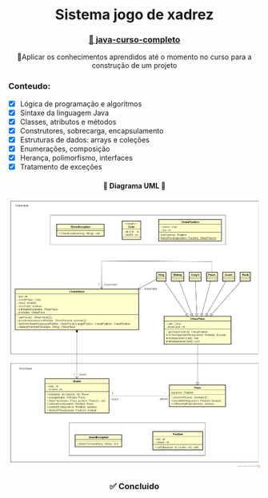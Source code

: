 
<h1 align="center"> Sistema jogo de xadrez</h1>
<h3 align="center">
    <a href="https://www.udemy.com/course/java-curso-completo/">🔗 java-curso-completo </a>
</h3>

<p align="center">🚀Aplicar os conhecimentos aprendidos até o momento no curso para a construção de um projeto </p>

### Conteudo:
- [x] Lógica de programação e algoritmos
- [x] Sintaxe da linguagem Java
- [x] Classes, atributos e métodos
- [x] Construtores, sobrecarga, encapsulamento
- [x] Estruturas de dados: arrays e coleções
- [x] Enumerações, composição
- [x] Herança, polimorfismo, interfaces
- [x] Tratamento de exceções

<h4 align="center"> 
	🚀  Diagrama UML  🚀
</h4>

![SignUp Mobile](https://github.com/ifeslopes/Chess-system-java/blob/master/chess-system-design.png)

<h3 align="center"> 
	✅  Concluido
</h3>
